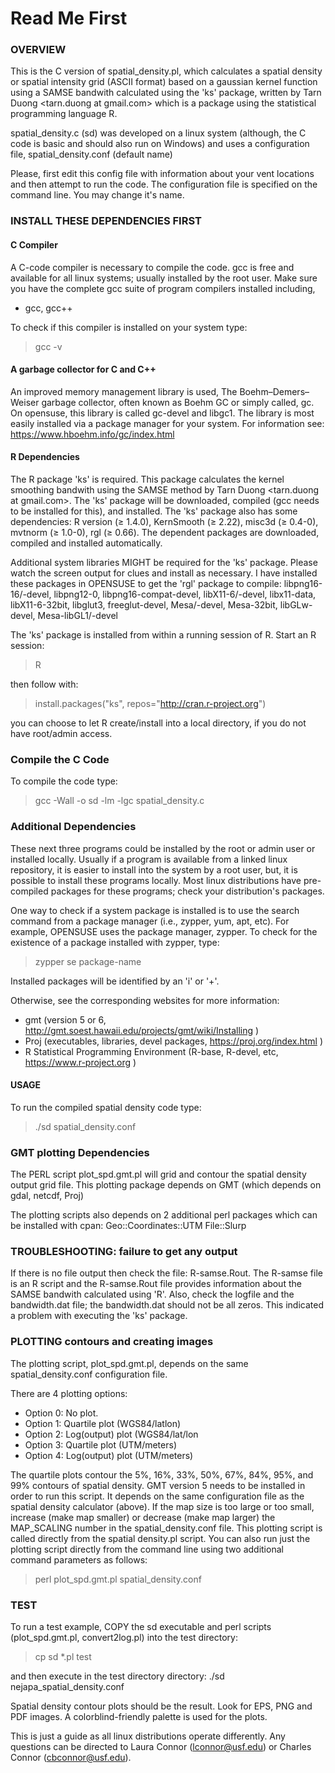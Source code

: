 # Read Me First

### OVERVIEW 
This is the C version of spatial_density.pl, which calculates a spatial density or spatial intensity grid (ASCII format) based on a gaussian kernel function using a SAMSE bandwith calculated using the 'ks' package, written by Tarn Duong <tarn.duong at gmail.com> which is a package using the statistical programming language R. 

spatial_density.c (sd) was developed on a linux system (although, the C code is basic and should also run on Windows) and uses a configuration file, spatial_density.conf (default name)

Please, first edit this config file with information about your vent locations and then attempt to run the code. The configuration file is specified on the command line. You may change it's name.

### INSTALL THESE DEPENDENCIES FIRST

#### C Compiler
A C-code compiler is necessary to compile the code. gcc is free and available for all linux systems; usually installed by the root user. Make sure you have the complete gcc suite of program compilers installed including, 
-  gcc, gcc++

To check if this compiler is installed on your system type:
>gcc -v

#### A garbage collector for C and C++
An improved memory management library is used, The Boehm–Demers–Weiser garbage collector, often known as Boehm GC or simply called, gc. On opensuse, this library is called gc-devel and libgc1. The library is most easily installed via a package manager for your system. For information see: https://www.hboehm.info/gc/index.html

#### R Dependencies
The R package 'ks' is required.
This package calculates the kernel smoothing bandwith using the SAMSE method by Tarn Duong <tarn.duong at gmail.com>. The 'ks' package will be downloaded, compiled (gcc needs to be installed for this), and installed. The 'ks' package also has some dependencies: R version (≥ 1.4.0), KernSmooth (≥ 2.22), misc3d (≥ 0.4-0), mvtnorm (≥ 1.0-0), rgl (≥ 0.66). The dependent packages are downloaded, compiled and installed automatically.

Additional system libraries MIGHT be required for the 'ks' package. Please watch the screen output for clues and install as necessary. I have installed these packages in OPENSUSE to get the 'rgl' package to compile: libpng16-16/-devel, libpng12-0, libpng16-compat-devel, libX11-6/-devel, libx11-data, libX11-6-32bit, libglut3, freeglut-devel, Mesa/-devel, Mesa-32bit, libGLw-devel, Mesa-libGL1/-devel

The 'ks' package is installed from within a running session of R. Start an R session:
>R

then follow with:

>install.packages("ks", repos="http://cran.r-project.org")

you can choose to let R create/install into a local directory, if you do not have root/admin access.

### Compile the C Code
To compile the code type:
>gcc -Wall -o sd -lm -lgc spatial_density.c


### Additional Dependencies
These next three programs could be installed by the root or admin user or installed locally. Usually if a program is available from a linked linux repository, it is easier to install into the system by a root user, but, it is possible to install these programs locally. Most linux distributions have pre-compiled packages for these programs; check your distribution's packages. 

One way to check if a system package is installed is to use the search command from a package manager (i.e., zypper, yum, apt, etc). For example, OPENSUSE uses the package manager, zypper. To check for the existence of a package installed with zypper, type:
>zypper se package-name

Installed packages will be identified by an 'i' or '+'.

Otherwise, see the corresponding websites for more information:
-  gmt (version 5 or 6, http://gmt.soest.hawaii.edu/projects/gmt/wiki/Installing )
-  Proj (executables, libraries, devel packages, https://proj.org/index.html )
-  R Statistical Programming Environment (R-base, R-devel, etc, https://www.r-project.org )


#### USAGE
To run the compiled spatial density code type:
>./sd spatial_density.conf


### GMT plotting Dependencies
The PERL script plot_spd.gmt.pl will grid and contour the spatial density output grid file. This plotting package depends
on GMT (which depends on gdal, netcdf, Proj)

The plotting scripts also depends on 2 additional perl packages which can be installed with cpan:
Geo::Coordinates::UTM 
File::Slurp

### TROUBLESHOOTING: failure to get any output
If there is no file output then check the file: R-samse.Rout. 
The R-samse file is an R script and the R-samse.Rout file 
provides information about the SAMSE bandwith calculated using 'R'.
Also, check the logfile and the bandwidth.dat file; the bandwidth.dat should not be all zeros. This indicated a problem with executing the 'ks' package.

### PLOTTING contours and creating images
The plotting script, plot_spd.gmt.pl, depends on the same spatial_density.conf configuration file.

There are 4 plotting options:
  * Option 0:  No plot.
  * Option 1:  Quartile plot (WGS84/latlon)
  * Option 2:  Log(output) plot (WGS84/lat/lon
  * Option 3:  Quartile plot (UTM/meters)
  * Option 4:  Log(output) plot (UTM/meters)
  
The quartile plots contour the 5%, 16%, 33%, 50%, 67%, 84%, 95%, and 99% contours of spatial density. GMT version 5 needs to be installed in order to run this script. It depends on the same configuration file as the spatial density calculator (above). If the map size is too large or too small, increase (make map smaller) or decrease (make map larger) the MAP_SCALING number in the spatial_density.conf file. This plotting script is called directly from the spatial density.pl script. You can also run just the plotting script directly from the command line using two additional command parameters as follows: 
>perl plot_spd.gmt.pl spatial_density.conf <your spatial denstiy output file>

### TEST 
To run a test example, COPY the sd executable and perl scripts (plot_spd.gmt.pl, convert2log.pl) into the test directory:
>cp sd *.pl test

and then execute in the test directory directory:
./sd nejapa_spatial_density.conf

Spatial density contour plots should be the result. Look for EPS, PNG and PDF images. A colorblind-friendly palette is used for the plots. 

This is just a guide as all linux distributions operate differently. Any questions can be directed to Laura Connor (lconnor@usf.edu) or Charles Connor (cbconnor@usf.edu).
